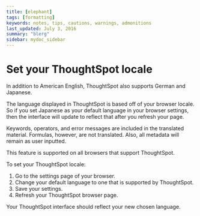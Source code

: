 ```yaml
---
title: [elephant]
tags: [formatting]
keywords: notes, tips, cautions, warnings, admonitions
last_updated: July 3, 2016
summary: "blerg"
sidebar: mydoc_sidebar
---
```

# Set your ThoughtSpot locale

In addition to American English, ThoughtSpot also supports German and Japanese.

The language displayed in ThoughtSpot is based off of your browser locale. So if you set Japanese as your default language in your browser settings, then the interface will update to reflect that after you refresh your page.

Keywords, operators, and error messages are included in the translated material. Formulas, however, are not translated. Also, all metadata will remain as user inputted.

This feature is supported on all browsers that support ThoughtSpot.

To set your ThoughtSpot locale:

1.   Go to the settings page of your browser. 
2.   Change your default language to one that is supported by ThoughtSpot. 
3.   Save your settings. 
4.   Refresh your ThoughtSpot browser page. 

Your ThoughtSpot interface should reflect your new chosen language.

